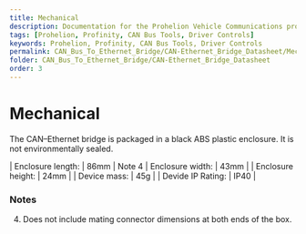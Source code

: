 ```yaml
---
title: Mechanical
description: Documentation for the Prohelion Vehicle Communications protocol
tags: [Prohelion, Profinity, CAN Bus Tools, Driver Controls]
keywords: Prohelion, Profinity, CAN Bus Tools, Driver Controls
permalink: CAN_Bus_To_Ethernet_Bridge/CAN-Ethernet_Bridge_Datasheet/Mechanical.html 
folder: CAN_Bus_To_Ethernet_Bridge/CAN-Ethernet_Bridge_Datasheet
order: 3
---
```


# Mechanical

The CAN–Ethernet bridge is packaged in a black ABS plastic enclosure.  It is not environmentally sealed.

| Enclosure length: | 86mm | Note 4
| Enclosure width: | 43mm | 
| Enclosure height: | 24mm | 
| Device mass: | 45g |
| Devide IP Rating: | IP40 |

### Notes

4)  Does not include mating connector dimensions at both ends of the box.